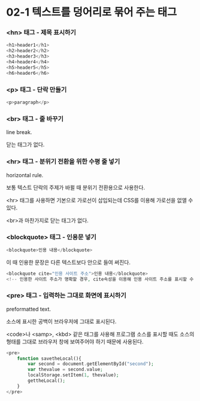 # 02-1 텍스트를 덩어리로 묶어 주는 태그

### &lt;hn&gt; 태그 - 제목 표시하기

```php
<h1>header1</h1>
<h2>header2</h2>
<h3>header3</h3>
<h4>header4</h4>
<h5>header5</h5>
<h6>header6</h6>
```

### &lt;p&gt; 태그 - 단락 만들기

```php
<p>paragraph</p>
```

### &lt;br&gt; 태그 - 줄 바꾸기

line break.

닫는 태그가 없다.

### &lt;hr&gt; 태그 - 분위기 전환을 위한 수평 줄 넣기

horizontal rule.

보통 텍스트 단락의 주제가 바뀔 때 분위기 전환용으로 사용한다.

&lt;hr&gt; 태그를 사용하면 기본으로 가로선이 삽입되는데 CSS를 이용해 가로선을 없앨 수 있다.

&lt;br&gt;과 마찬가지로 닫는 태그가 없다.

### &lt;blockquote&gt; 태그 - 인용문 넣기

```php
<blockquote>인용 내용</blockquote>
```

이 때 인용한 문장은 다른 텍스트보다 안으로 들여 써진다.

```php
<blockquote cite="인용 사이트 주소">인용 내용</blockquote>
<!-- 인용한 사이트 주소가 명확할 경우, cite속성을 이용해 인용 사이트 주소를 표시할 수 있다. -->
```

### &lt;pre&gt; 태그 - 입력하는 그대로 화면에 표시하기

preformatted text.

소스에 표시한 공백이 브라우저에 그대로 표시된다.

&lt;code&gt;나 &lt;samp&gt;, &lt;kbd&gt; 같은 태그를 사용해 프로그램 소스를 표시할 때도 소스의 형태를 그대로 브라우저 창에 보여주어야 하기 때문에 사용된다.

```php
<pre>
    function savetheLocal(){
        var second = document.getElementById("second");
        var thevalue = second.value;
        localStorage.setItem(1, thevalue);
        gettheLocal();
    }
</pre>
```



